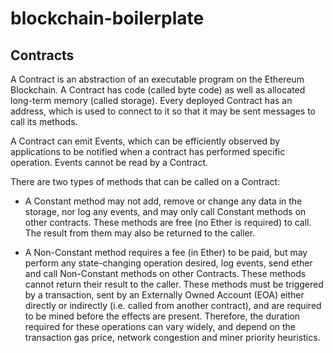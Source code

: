 # blockchain-boilerplate

## Contracts

A Contract is an abstraction of an executable program on the Ethereum Blockchain. A Contract has code (called byte code) as well as allocated long-term memory (called storage). Every deployed Contract has an address, which is used to connect to it so that it may be sent messages to call its methods.

A Contract can emit Events, which can be efficiently observed by applications to be notified when a contract has performed specific operation. Events cannot be read by a Contract.

There are two types of methods that can be called on a Contract:

- A Constant method may not add, remove or change any data in the storage, nor log any events, and may only call Constant methods on other contracts. These methods are free (no Ether is required) to call. The result from them may also be returned to the caller.

- A Non-Constant method requires a fee (in Ether) to be paid, but may perform any state-changing operation desired, log events, send ether and call Non-Constant methods on other Contracts. These methods cannot return their result to the caller. These methods must be triggered by a transaction, sent by an Externally Owned Account (EOA) either directly or indirectly (i.e. called from another contract), and are required to be mined before the effects are present. Therefore, the duration required for these operations can vary widely, and depend on the transaction gas price, network congestion and miner priority heuristics.

